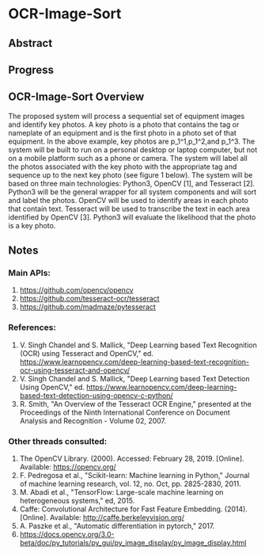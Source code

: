 # OCR-Image-Sort

## Abstract

## Progress

## OCR-Image-Sort Overview
The proposed system will process a sequential set of equipment images and identify key photos. A key photo is a photo that contains the tag or nameplate of an equipment and is the first photo in a photo set of that equipment. In the above example, key photos are p_1^1,p_1^2,and p_1^3. The system will be built to run on a personal desktop or laptop computer, but not on a mobile platform such as a phone or camera. The system will label all the photos associated with the key photo with the appropriate tag and sequence up to the next key photo (see figure 1 below).
The system will be based on three main technologies: Python3, OpenCV [1], and Tesseract [2]. Python3 will be the general wrapper for all system components and will sort and label the photos. OpenCV will be used to identify areas in each photo that contain text. Tesseract will be used to transcribe the text in each area identified by OpenCV [3]. Python3 will evaluate the likelihood that the photo is a key photo. 

## Notes

### Main APIs:
1. https://github.com/opencv/opencv
2. https://github.com/tesseract-ocr/tesseract
3. https://github.com/madmaze/pytesseract

### References:
1. V. Singh Chandel and S. Mallick, "Deep Learning based Text Recognition (OCR) using Tesseract and OpenCV," ed. https://www.learnopencv.com/deep-learning-based-text-recognition-ocr-using-tesseract-and-opencv/
2. V. Singh Chandel and S. Mallick, "Deep Learning based Text Detection Using OpenCV," ed. https://www.learnopencv.com/deep-learning-based-text-detection-using-opencv-c-python/
3. R. Smith, "An Overview of the Tesseract OCR Engine," presented at the Proceedings of the Ninth International Conference on Document Analysis and Recognition - Volume 02, 2007.

### Other threads consulted:
1. The OpenCV Library. (2000). Accessed: February 28, 2019. [Online]. Available: https://opencv.org/
2. F. Pedregosa et al., "Scikit-learn: Machine learning in Python," Journal of machine learning research, vol. 12, no. Oct, pp. 2825-2830, 2011.
3. M. Abadi et al., "TensorFlow: Large-scale machine learning on heterogeneous systems," ed, 2015.
4. Caffe: Convolutional Architecture for Fast Feature Embedding. (2014). [Online]. Available: http://caffe.berkeleyvision.org/
5. A. Paszke et al., "Automatic differentiation in pytorch," 2017.
6. https://docs.opencv.org/3.0-beta/doc/py_tutorials/py_gui/py_image_display/py_image_display.html